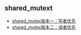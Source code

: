 ## shared_mutext

- [shared_mutex版本一：写者优先](recipe-01/README.md)
- [shared_mutex版本二：读者优先](recipe-02/README.md)

